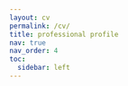 ```yaml
---
layout: cv
permalink: /cv/
title: professional profile
nav: true
nav_order: 4
toc:
  sidebar: left
---
```

